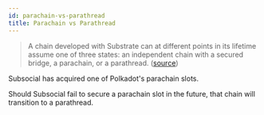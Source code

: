 ```yaml
---
id: parachain-vs-parathread
title: Parachain vs Parathread
---
```


> A chain developed with Substrate can at different points in its lifetime assume one of three
states: an independent chain with a secured bridge, a parachain, or a parathread. ([source](https://wiki.polkadot.network/docs/ru/learn-parathreads))

Subsocial has acquired one of Polkadot's parachain slots.

Should Subsocial fail to secure a parachain slot in the future, that chain will transition to a parathread.
